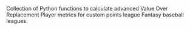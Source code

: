 Collection of Python functions to calculate advanced Value Over Replacement Player metrics for custom points league Fantasy baseball leagues.
